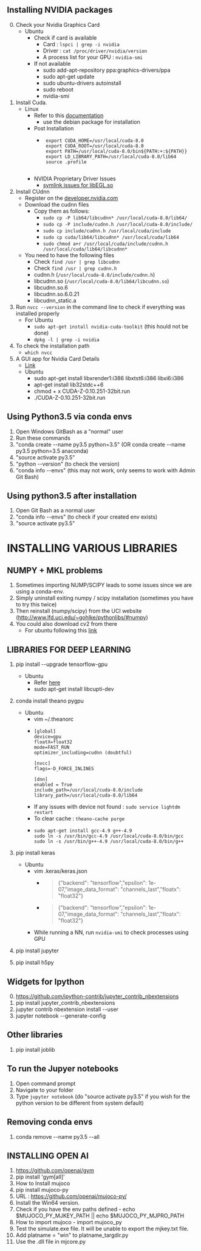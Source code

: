 ## Installing NVIDIA packages
0. Check your Nvidia Graphics Card
    * Ubuntu
        * Check if card is available
            * Card : `lspci | grep -i nvidia`
            * Driver : `cat /proc/driver/nvidia/version`
            * A process list for your GPU : `nvidia-smi`
        * If not available 
            * sudo add-apt-repository ppa:graphics-drivers/ppa
            * sudo apt-get update
            * sudo ubuntu-drivers autoinstall
            * sudo reboot
            * nvidia-smi
1. Install Cuda.
    * Linux
        * Refer to this [documentation](http://docs.nvidia.com/cuda/cuda-installation-guide-linux/#axzz4VZnqTJ2A)
            * use the debian package for installation
        * Post Installation
            * ```
               export CUDA_HOME=/usr/local/cuda-8.0
               export CUDA_ROOT=/usr/local/cuda-8.0
               export PATH=/usr/local/cuda-8.0/bin${PATH:+:${PATH}}
               export LD_LIBRARY_PATH=/usr/local/cuda-8.0/lib64
               source .profile
             ```
        * NVIDIA Proprietary Driver Issues
            * [symlink issues for libEGL.so](https://askubuntu.com/questions/900285/libegl-so-1-is-not-a-symbolic-link)
2. Install CUdnn 
    * Register on the [developer.nvidia.com](https://developer.nvidia.com/rdp/cudnn-download)
    * Download the cudnn files
        * Copy them as follows:
            * `sudo cp -P lib64/libcudnn* /usr/local/cuda-8.0/lib64/`
            * `sudo cp -P include/cudnn.h /usr/local/cuda-8.0/include/`
            * `sudo cp include/cudnn.h /usr/local/cuda/include`
            * `sudo cp cuda/lib64/libcudnn* /usr/local/cuda/lib64`
            * `sudo chmod a+r /usr/local/cuda/include/cudnn.h /usr/local/cuda/lib64/libcudnn*`
    * You need to have the following files
        * Check `find /usr | grep libcudnn`
        * Check `find /usr | grep cudnn.h`
        * cudnn.h (`/usr/local/cuda-8.0/include/cudnn.h`)
        * libcudnn.so (`/usr/local/cuda-8.0/lib64/libcudnn.so`)
        * libcudnn.so.6
        * libcudnn.so.6.0.21
        * libcudnn_static.a
3. Run `nvcc --version` in the command line to check if everything was installed properly
    * For Ubuntu
        * `sudo apt-get install nvidia-cuda-toolkit` (this hould not be done)
        * `dpkg -l | grep -i nvidia`
4. To check the installation path 
    * `which nvcc`
5. A GUI app for Nvidia Card Details
    * [Link](https://sourceforge.net/projects/cuda-z/?source=typ_redirect)
    * Ubuntu
        * sudo apt-get install libxrender1:i386 libxtst6:i386 libxi6:i386
        * apt-get install lib32stdc++6
        * chmod + x CUDA-Z-0.10.251-32bit.run
        * ./CUDA-Z-0.10.251-32bit.run


## Using Python3.5 via conda envs
1. Open Windows GitBash as a "normal" user
2. Run these commands
3. "conda create --name py3.5 python=3.5" 	(OR conda create --name py3.5 python=3.5 anaconda)
4. "source activate py3.5"
5. "python --version"  						(to check the version)
6. "conda info --envs"  						(this may not work, only seems to work with Admin Git Bash)

## Using python3.5 after installation
1. Open Git Bash as a normal user
2. "conda info --envs"                        (to check if your created env exists)
3. "source activate py3.5"

# INSTALLING VARIOUS LIBRARIES
## NUMPY + MKL problems
1. Sometimes importing NUMP/SCIPY leads to some issues since we are using a conda-env.
2. Simply uninstall exiting numpy / scipy installation (sometimes you have to try this twice) 
3. Then reinstall (numpy/scipy) from the UCI website (http://www.lfd.uci.edu/~gohlke/pythonlibs/#numpy)
4. You could also download cv2 from there
    * For ubuntu following this [link](http://www.pyimagesearch.com/2015/07/20/install-opencv-3-0-and-python-3-4-on-ubuntu/)

## LIBRARIES FOR DEEP LEARNING
1. pip install --upgrade tensorflow-gpu
    * Ubuntu
        * Refer [here](https://www.tensorflow.org/install/install_linux)
        * sudo apt-get install libcupti-dev

2. conda install theano pygpu
    * Ubuntu
      * vim ~/.theanorc
      * ```
        [global]
        device=gpu
        floatX=float32
        mode=FAST_RUN
        optimizer_including=cudnn (doubtful)
        
        [nvcc]
        flags=-D_FORCE_INLINES

        [dnn]
        enabled = True
        include_path=/usr/local/cuda-8.0/include
        library_path=/usr/local/cuda-8.0/lib64
        ```
      * If any issues with device not found : `sudo service lightdm restart`
      * To clear cache : `theano-cache purge`
      * ```
        sudo apt-get install gcc-4.9 g++-4.9
        sudo ln -s /usr/bin/gcc-4.9 /usr/local/cuda-8.0/bin/gcc
        sudo ln -s /usr/bin/g++-4.9 /usr/local/cuda-8.0/bin/g++
        ```
         
3. pip install keras
    * Ubuntu
        * vim .keras/keras.json
            * > {"backend": "tensorflow","epsilon": 1e-07,"image_data_format": "channels_last","floatx": "float32"}
            * > {"backend": "tensorflow","epsilon": 1e-07,"image_data_format": "channels_last","floatx": "float32"}
        * While running a NN, run `nvidia-smi` to check processes using GPU

4. pip install jupyter
5. pip install h5py


## Widgets for Ipython
0. https://github.com/ipython-contrib/jupyter_contrib_nbextensions
1. pip install jupyter_contrib_nbextensions
2. jupyter contrib nbextension install --user
3. jupyter notebook --generate-config

## Other libraries
1. pip install joblib

## To run the Jupyer notebooks
1.  Open command prompt
2.  Navigate to your folder
3.  Type `jupyter notebook` (do "source activate py3.5" if you wish for the python version to be different from system default)

## Removing conda envs
1. conda remove --name py3.5 --all

## INSTALLING OPEN AI 
1. https://github.com/openai/gym
2. pip install 'gym[all]'
3. How to Install mujoco
4. pip install mujoco-py
5. URL : https://github.com/openai/mujoco-py/
6. Install the Win64 version.
7. Check if you have the env paths defined - echo $MUJOCO_PY_MJKEY_PATH  || echo $MUJOCO_PY_MJPRO_PATH
8. How to import mujoco - import mujoco_py
9. Test the simulate.exe file. It will be unable to export the mjkey.txt file. 
10. Add platname = "win" to platname_targdir.py
11. Use the .dll file in mjcore.py










